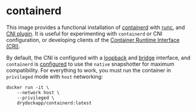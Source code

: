 # containerd

This image provides a functional installation of
[containerd](https://github.com/containerd/containerd)
with [runc](https://github.com/opencontainers/runc),
and [CNI plugin](https://github.com/containernetworking/plugins). 
It is useful for experimenting with `containerd` or CNI configuration, or developing clients of the
[Container Runtime Interface (CRI)](https://github.com/kubernetes/cri-api). 

By default, the CNI is configured with a [loopback](./etc/cni/99-loopback.conf) and
[bridge](./etc/cni/10-bridge.conf) interface, and `containerd` is [configured](./etc/config.toml)
to use the `native` snapshotter for maximum compatibility. For everything to work, you must run the
container in `privileged` mode with `host` networking:

```
docker run -it \ 
    --network host \
    --privileged \
    drydockapp/containerd:latest
```